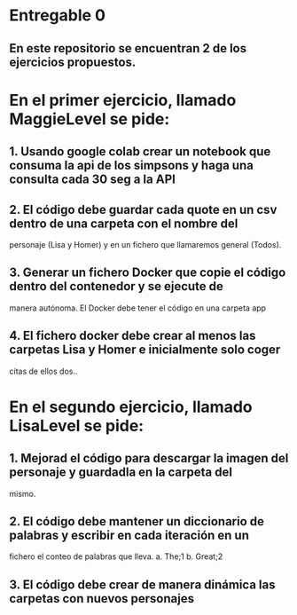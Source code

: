 # Entregable 0
## En este repositorio se encuentran 2 de los ejercicios propuestos.

# En el primer ejercicio, llamado MaggieLevel se pide:
## 1. Usando google colab crear un notebook que consuma la api de los simpsons y haga una consulta cada 30 seg a la API
## 2. El código debe guardar cada quote en un csv dentro de una carpeta con el nombre del 
personaje (Lisa y Homer) y en un fichero que llamaremos general (Todos).
## 3. Generar un fichero Docker que copie el código dentro del contenedor y se ejecute de 
manera autónoma. El Docker debe tener el código en una carpeta app
## 4. El fichero docker debe crear al menos las carpetas Lisa y Homer e inicialmente solo coger 
citas de ellos dos..

# En el segundo ejercicio, llamado LisaLevel se pide:
## 1. Mejorad el código para descargar la imagen del personaje y guardadla en la carpeta del 
mismo.
## 2. El código debe mantener un diccionario de palabras y escribir en cada iteración en un 
fichero el conteo de palabras que lleva.
a. The;1
b. Great;2
## 3. El código debe crear de manera dinámica las carpetas con nuevos personajes


